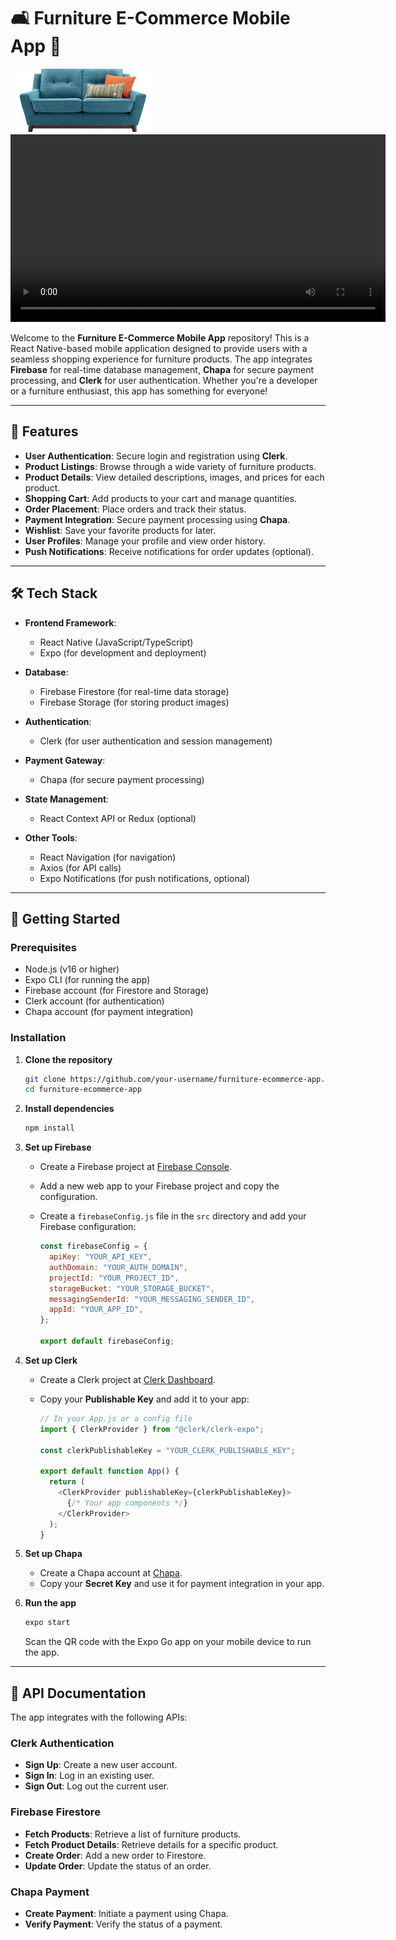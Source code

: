 # 🛋️ Furniture E-Commerce Mobile App 🚀

![My App](app/assets/images/sofa.png)
<video src="./app/assets/video_2025-02-25_22-49-57.mp4" width="600" controls></video>


Welcome to the **Furniture E-Commerce Mobile App** repository! This is a React Native-based mobile application designed to provide users with a seamless shopping experience for furniture products. The app integrates **Firebase** for real-time database management, **Chapa** for secure payment processing, and **Clerk** for user authentication. Whether you're a developer or a furniture enthusiast, this app has something for everyone!

---

## 🌟 Features

- **User Authentication**: Secure login and registration using **Clerk**.
- **Product Listings**: Browse through a wide variety of furniture products.
- **Product Details**: View detailed descriptions, images, and prices for each product.
- **Shopping Cart**: Add products to your cart and manage quantities.
- **Order Placement**: Place orders and track their status.
- **Payment Integration**: Secure payment processing using **Chapa**.
- **Wishlist**: Save your favorite products for later.
- **User Profiles**: Manage your profile and view order history.
- **Push Notifications**: Receive notifications for order updates (optional).

---

## 🛠️ Tech Stack

- **Frontend Framework**: 
  - React Native (JavaScript/TypeScript)
  - Expo (for development and deployment)

- **Database**: 
  - Firebase Firestore (for real-time data storage)
  - Firebase Storage (for storing product images)

- **Authentication**: 
  - Clerk (for user authentication and session management)

- **Payment Gateway**: 
  - Chapa (for secure payment processing)

- **State Management**: 
  - React Context API or Redux (optional)

- **Other Tools**: 
  - React Navigation (for navigation)
  - Axios (for API calls)
  - Expo Notifications (for push notifications, optional)

---

## 🚀 Getting Started

### Prerequisites

- Node.js (v16 or higher)
- Expo CLI (for running the app)
- Firebase account (for Firestore and Storage)
- Clerk account (for authentication)
- Chapa account (for payment integration)

### Installation

1. **Clone the repository**

   ```bash
   git clone https://github.com/your-username/furniture-ecommerce-app.git
   cd furniture-ecommerce-app
   ```

2. **Install dependencies**

   ```bash
   npm install
   ```

3. **Set up Firebase**

   - Create a Firebase project at [Firebase Console](https://console.firebase.google.com/).
   - Add a new web app to your Firebase project and copy the configuration.
   - Create a `firebaseConfig.js` file in the `src` directory and add your Firebase configuration:

     ```javascript
     const firebaseConfig = {
       apiKey: "YOUR_API_KEY",
       authDomain: "YOUR_AUTH_DOMAIN",
       projectId: "YOUR_PROJECT_ID",
       storageBucket: "YOUR_STORAGE_BUCKET",
       messagingSenderId: "YOUR_MESSAGING_SENDER_ID",
       appId: "YOUR_APP_ID",
     };

     export default firebaseConfig;
     ```

4. **Set up Clerk**

   - Create a Clerk project at [Clerk Dashboard](https://dashboard.clerk.com/).
   - Copy your **Publishable Key** and add it to your app:

     ```javascript
     // In your App.js or a config file
     import { ClerkProvider } from "@clerk/clerk-expo";

     const clerkPublishableKey = "YOUR_CLERK_PUBLISHABLE_KEY";

     export default function App() {
       return (
         <ClerkProvider publishableKey={clerkPublishableKey}>
           {/* Your app components */}
         </ClerkProvider>
       );
     }
     ```

5. **Set up Chapa**

   - Create a Chapa account at [Chapa](https://dashboard.chapa.co/).
   - Copy your **Secret Key** and use it for payment integration in your app.

6. **Run the app**

   ```bash
   expo start
   ```

   Scan the QR code with the Expo Go app on your mobile device to run the app.

---

## 📄 API Documentation

The app integrates with the following APIs:

### Clerk Authentication
- **Sign Up**: Create a new user account.
- **Sign In**: Log in an existing user.
- **Sign Out**: Log out the current user.

### Firebase Firestore
- **Fetch Products**: Retrieve a list of furniture products.
- **Fetch Product Details**: Retrieve details for a specific product.
- **Create Order**: Add a new order to Firestore.
- **Update Order**: Update the status of an order.

### Chapa Payment
- **Create Payment**: Initiate a payment using Chapa.
- **Verify Payment**: Verify the status of a payment.
